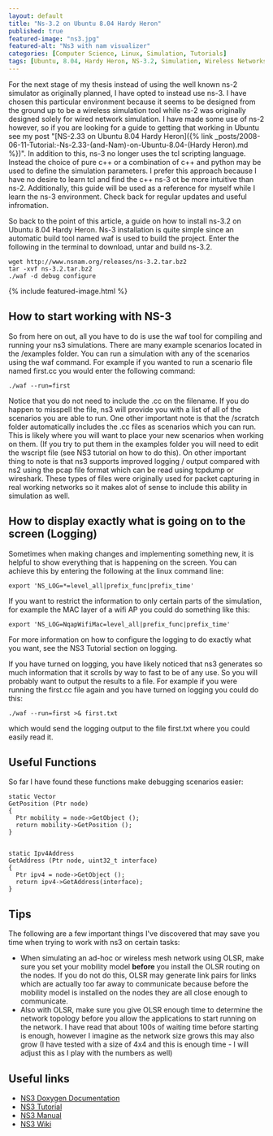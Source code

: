 ```yaml
---
layout: default
title: "Ns-3.2 on Ubuntu 8.04 Hardy Heron"
published: true
featured-image: "ns3.jpg"
featured-alt: "Ns3 with nam visualizer"
categories: [Computer Science, Linux, Simulation, Tutorials]
tags: [Ubuntu, 8.04, Hardy Heron, NS-3.2, Simulation, Wireless Networks, Tips]
---
```

For the next stage of my thesis instead of using the well known ns-2 simulator as originally planned, I have opted to instead use ns-3. I have chosen this particular environment because it seems to be designed from the ground up to be a wireless simulation tool while ns-2 was originally designed solely for wired network simulation. I have made some use of ns-2 however, so if you are looking for a guide to getting that working in Ubuntu see my post "[NS-2.33 on Ubuntu 8.04 Hardy Heron]({% link _posts/2008-06-11-Tutorial:-Ns-2.33-(and-Nam)-on-Ubuntu-8.04-(Hardy Heron).md %})". In addition to this, ns-3 no longer uses the tcl scripting language. Instead the choice of pure c++ or a combination of c++ and python may be used to define the simulation parameters. I prefer this approach because I have no desire to learn tcl and find the c++ ns-3 ot be more intuitive than ns-2. Additionally, this guide will be used as a reference for myself while I learn the ns-3 environment. Check back for regular updates and useful infromation.

So back to the point of this article, a guide on how to install ns-3.2 on Ubuntu 8.04 Hardy Heron. Ns-3 installation is quite simple since an automatic build tool named waf is used to build the project. Enter the following in the terminal to download, untar and build ns-3.2.

```
wget http://www.nsnam.org/releases/ns-3.2.tar.bz2
tar -xvf ns-3.2.tar.bz2
./waf -d debug configure
```

{% include featured-image.html %}

## How to start working with NS-3

So from here on out, all you have to do is use the waf tool for compiling and running your ns3 simulations. There are many example scenarios located in the /examples folder. You can run a simulation with any of the scenarios using the waf command. For example if you wanted to run a scenario file named first.cc you would enter the following command:

```
./waf --run=first
```

Notice that you do not need to include the .cc on the filename. If you do happen to misspell the file, ns3 will provide you with a list of all of the scenarios you are able to run. One other important note is that the /scratch folder automatically includes the .cc files as scenarios which you can run. This is likely where you will want to place your new scenarios when working on them. (If you try to put them in the examples folder you will need to edit the wscript file (see NS3 tutorial on how to do this). On other important thing to note is that ns3 supports improved logging / output compared with ns2 using the pcap file format which can be read using tcpdump or wireshark. These types of files were originally used for packet capturing in real working networks so it makes alot of sense to include this ability in simulation as well.

## How to display exactly what is going on to the screen (Logging)

Sometimes when making changes and implementing something new, it is helpful to show everything that is happening on the screen. You can achieve this by entering the following at the linux command line:

```
export 'NS_LOG=*=level_all|prefix_func|prefix_time'
```

If you want to restrict the information to only certain parts of the simulation, for example the MAC layer of a wifi AP you could do something like this:

```
export 'NS_LOG=NqapWifiMac=level_all|prefix_func|prefix_time'
```

For more information on how to configure the logging to do exactly what you want, see the NS3 Tutorial section on logging.

If you have turned on logging, you have likely noticed that ns3 generates so much information that it scrolls by way to fast to be of any use. So you will probably want to output the results to a file. For example if you were running the first.cc file again and you have turned on logging you could do this:

```
./waf --run=first >& first.txt
```

which would send the logging output to the file first.txt where you could easily read it.

## Useful Functions

So far I have found these functions make debugging scenarios easier:

```
static Vector
GetPosition (Ptr node)
{
  Ptr mobility = node->GetObject ();
  return mobility->GetPosition ();
}


static Ipv4Address
GetAddress (Ptr node, uint32_t interface)
{
  Ptr ipv4 = node->GetObject ();
  return ipv4->GetAddress(interface);
}
```

## Tips

The following are a few important things I've discovered that may save you time when trying to work with ns3 on certain tasks:

* When simulating an ad-hoc or wireless mesh network using OLSR, make sure you set your mobility model **before** you install the OLSR routing on the nodes. If you do not do this, OLSR may generate link pairs for links which are actually too far away to communicate because before the mobility model is installed on the nodes they are all close enough to communicate.
* Also with OLSR, make sure you give OLSR enough time to determine the network topology before you allow the applications to start running on the network. I have read that about 100s of waiting time before starting is enough, however I imagine as the network size grows this may also grow (I have tested with a size of 4x4 and this is enough time - I will adjust this as I play with the numbers as well)

## Useful links
* [NS3 Doxygen Documentation](https://www.nsnam.org/documentation/)
* [NS3 Tutorial](https://www.nsnam.org/docs/release/3.30/tutorial/html/index.html)
* [NS3 Manual](https://www.nsnam.org/docs/manual/singlehtml/index.html)
* [NS3 Wiki](https://www.nsnam.org/wiki/Main_Page)

